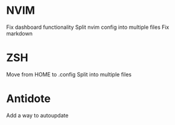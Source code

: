 # NVIM
Fix dashboard functionality
Split nvim config into multiple files
Fix markdown

# ZSH
Move from HOME to .config
Split into multiple files

# Antidote

Add a way to autoupdate
